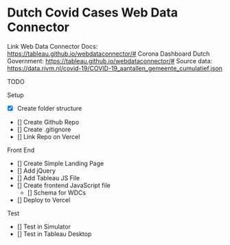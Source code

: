 # Dutch Covid Cases Web Data Connector

Link Web Data Connector Docs: https://tableau.github.io/webdataconnector/#
Corona Dashboard Dutch Government: https://tableau.github.io/webdataconnector/#
Source data: https://data.rivm.nl/covid-19/COVID-19_aantallen_gemeente_cumulatief.json

TODO

Setup

- [x] Create folder structure
- [] Create Github Repo
- [] Create .gitignore
- [] Link Repo on Vercel

Front End

- [] Create Simple Landing Page
- [] Add jQuery
- [] Add Tableau JS File
- [] Create frontend JavaScript file
  - [] Schema for WDCs
- [] Deploy to Vercel

Test

- [] Test in Simulator
- [] Test in Tableau Desktop

